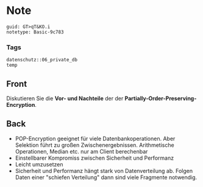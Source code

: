 # Note
```
guid: GT>qT&KO.i
notetype: Basic-9c783
```

### Tags
```
datenschutz::06_private_db
temp
```

## Front
Diskutieren Sie die <b>Vor- und Nachteile</b> der der
<b>Partially-Order-Preserving-Encryption</b>.

## Back
<ul>
  <li>POP-Encryption geeignet für viele Datenbankoperationen. Aber
  Selektion führt zu großen Zwischenergebnissen. Arithmetische
  Operationen, Median etc. nur am Client berechenbar
  <li>Einstellbarer Kompromiss zwischen Sicherheit und Performanz
  <li>Leicht umzusetzen
  <li>Sicherheit und Performanz hängt stark von Datenverteilung ab.
  Folgen Daten einer "schiefen Verteilung" dann sind viele
  Fragmente notwendig.
</ul>
